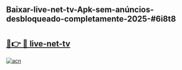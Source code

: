 ## Baixar-live-net-tv-Apk-sem-anúncios-desbloqueado-completamente-2025-#6i8t8

# <h2><a href="https://ainizakaria.my?title=live-net-tv&ref=20M">🔗👉 🔴 live-net-tv</a></h2>

[![acn](https://github.com/user-attachments/assets/0f9c940e-d8b0-45ae-aac7-cd30a18b3e1c)](https://ainizakaria.my?title=live-net-tv&ref=20M)

